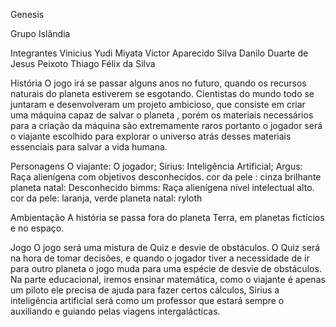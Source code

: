 Genesis

Grupo Islândia 

Integrantes
  Vinicius Yudi Miyata 
  Victor Aparecido Silva
  Danilo Duarte de Jesus Peixoto
  Thiago Félix da Silva

História 
  O jogo irá se passar alguns anos no futuro, quando os recursos naturais do planeta estiverem se esgotando. Cientistas do mundo todo se juntaram e desenvolveram um projeto ambicioso, que consiste em criar uma máquina capaz de salvar o planeta , porém os materiais necessários para a criação da máquina são extremamente raros portanto o jogador será o viajante escolhido para explorar o universo atrás desses materiais essenciais para salvar a vida humana.

Personagens 
  O viajante: O jogador;
  Sirius: Inteligência Artificial;
  Argus: Raça alienígena com objetivos desconhecidos.
         cor da pele : cinza brilhante 
         planeta natal: Desconhecido
  bimms: Raça alienígena nível intelectual alto.
         cor da pele: laranja, verde 
         planeta natal: ryloth


Ambientação 
	A história se passa fora do planeta Terra, em planetas fictícios e no espaço.

Jogo 
	O jogo será uma mistura de Quiz e desvie de obstáculos. O Quiz será na hora de tomar decisões, e quando o jogador tiver a necessidade de ir para outro planeta o jogo muda para uma espécie de desvie de obstáculos. Na parte educacional, iremos ensinar matemática, como o viajante é apenas um piloto ele precisa de ajuda para fazer certos cálculos, Sirius a inteligência artificial será como um professor que estará sempre o auxiliando e guiando pelas viagens intergalácticas.

